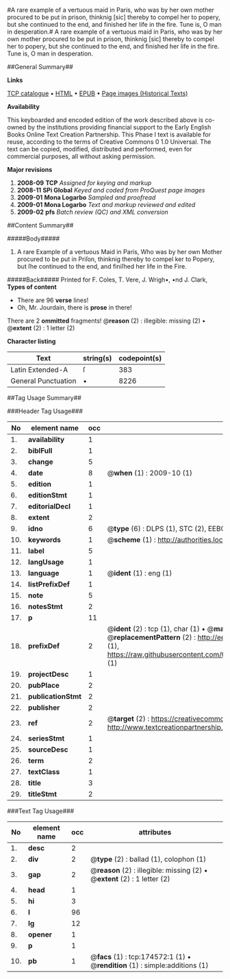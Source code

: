 #A rare example of a vertuous maid in Paris, who was by her own mother procured to be put in prison, thinknig [sic] thereby to compel her to popery, but she continued to the end, and finished her life in the fire. Tune is, O man in desperation.#
A rare example of a vertuous maid in Paris, who was by her own mother procured to be put in prison, thinknig [sic] thereby to compel her to popery, but she continued to the end, and finished her life in the fire. Tune is, O man in desperation.

##General Summary##

**Links**

[TCP catalogue](http://www.ota.ox.ac.uk/tcp/)  • 
[HTML](http://tei.it.ox.ac.uk/tcp/Texts-HTML/free/B05/B05085.html)  • 
[EPUB](http://tei.it.ox.ac.uk/tcp/Texts-EPUB/free/B05/B05085.epub) • 
[Page images (Historical Texts)](https://data.historicaltexts.jisc.ac.uk/view?pubId=eebo-47012604e&pageId=eebo-47012604e-174572-1)

**Availability**

This keyboarded and encoded edition of the
	       work described above is co-owned by the institutions
	       providing financial support to the Early English Books
	       Online Text Creation Partnership. This Phase I text is
	       available for reuse, according to the terms of Creative
	       Commons 0 1.0 Universal. The text can be copied,
	       modified, distributed and performed, even for
	       commercial purposes, all without asking permission.

**Major revisions**

1. __2008-09__ __TCP__ *Assigned for keying and markup*
1. __2008-11__ __SPi Global__ *Keyed and coded from ProQuest page images*
1. __2009-01__ __Mona Logarbo__ *Sampled and proofread*
1. __2009-01__ __Mona Logarbo__ *Text and markup reviewed and edited*
1. __2009-02__ __pfs__ *Batch review (QC) and XML conversion*

##Content Summary##

#####Body#####

1. A rare Example of a vertuous Maid in Paris, Who was by her own Mother procured to be put in Priſon, thinknig thereby to compel ker to Popery, but ſhe continued to the end, and finiſhed her life in the Fire.

#####Back#####
Printed for F. Coles, T. Vere, J. Wrigh•, •nd J. Clark,
**Types of content**

  * There are 96 **verse** lines!
  * Oh, Mr. Jourdain, there is **prose** in there!

There are 2 **ommitted** fragments! 
 @__reason__ (2) : illegible: missing (2)  •  @__extent__ (2) : 1 letter (2)

**Character listing**


|Text|string(s)|codepoint(s)|
|---|---|---|
|Latin Extended-A|ſ|383|
|General Punctuation|•|8226|

##Tag Usage Summary##

###Header Tag Usage###

|No|element name|occ|attributes|
|---|---|---|---|
|1.|__availability__|1||
|2.|__biblFull__|1||
|3.|__change__|5||
|4.|__date__|8| @__when__ (1) : 2009-10 (1)|
|5.|__edition__|1||
|6.|__editionStmt__|1||
|7.|__editorialDecl__|1||
|8.|__extent__|2||
|9.|__idno__|6| @__type__ (6) : DLPS (1), STC (2), EEBO-CITATION (1), OCLC (1), VID (1)|
|10.|__keywords__|1| @__scheme__ (1) : http://authorities.loc.gov/ (1)|
|11.|__label__|5||
|12.|__langUsage__|1||
|13.|__language__|1| @__ident__ (1) : eng (1)|
|14.|__listPrefixDef__|1||
|15.|__note__|5||
|16.|__notesStmt__|2||
|17.|__p__|11||
|18.|__prefixDef__|2| @__ident__ (2) : tcp (1), char (1)  •  @__matchPattern__ (2) : ([0-9\-]+):([0-9IVX]+) (1), (.+) (1)  •  @__replacementPattern__ (2) : http://eebo.chadwyck.com/downloadtiff?vid=$1&page=$2 (1), https://raw.githubusercontent.com/textcreationpartnership/Texts/master/tcpchars.xml#$1 (1)|
|19.|__projectDesc__|1||
|20.|__pubPlace__|2||
|21.|__publicationStmt__|2||
|22.|__publisher__|2||
|23.|__ref__|2| @__target__ (2) : https://creativecommons.org/publicdomain/zero/1.0/ (1), http://www.textcreationpartnership.org/docs/. (1)|
|24.|__seriesStmt__|1||
|25.|__sourceDesc__|1||
|26.|__term__|2||
|27.|__textClass__|1||
|28.|__title__|3||
|29.|__titleStmt__|2||


###Text Tag Usage###

|No|element name|occ|attributes|
|---|---|---|---|
|1.|__desc__|2||
|2.|__div__|2| @__type__ (2) : ballad (1), colophon (1)|
|3.|__gap__|2| @__reason__ (2) : illegible: missing (2)  •  @__extent__ (2) : 1 letter (2)|
|4.|__head__|1||
|5.|__hi__|3||
|6.|__l__|96||
|7.|__lg__|12||
|8.|__opener__|1||
|9.|__p__|1||
|10.|__pb__|1| @__facs__ (1) : tcp:174572:1 (1)  •  @__rendition__ (1) : simple:additions (1)|
